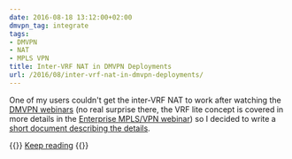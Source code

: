 ```yaml
---
date: 2016-08-18 13:12:00+02:00
dmvpn_tag: integrate
tags:
- DMVPN
- NAT
- MPLS VPN
title: Inter-VRF NAT in DMVPN Deployments
url: /2016/08/inter-vrf-nat-in-dmvpn-deployments/
---
```

One of my users couldn't get the inter-VRF NAT to work after watching the [DMVPN webinars](http://www.ipspace.net/DMVPN_trilogy) (no real surprise there, the VRF lite concept is covered in more details in the [Enterprise MPLS/VPN webinar](http://www.ipspace.net/Enterprise_MPLS_VPN_Deployment)) so I decided to write a [short document describing the details](http://www.ipspace.net/Inter-VRF_NAT_in_DMVPN_Local_Internet_Exit_Designs).

{{<jump>}}
[Keep reading](http://www.ipspace.net/Inter-VRF_NAT_in_DMVPN_Local_Internet_Exit_Designs)
{{</jump>}}

